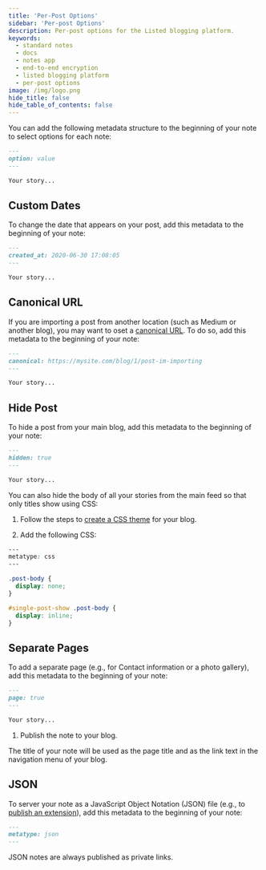 ```yaml
---
title: 'Per-Post Options'
sidebar: 'Per-post Options'
description: Per-post options for the Listed blogging platform.
keywords:
  - standard notes
  - docs
  - notes app
  - end-to-end encryption
  - listed blogging platform
  - per-post options
image: /img/logo.png
hide_title: false
hide_table_of_contents: false
---
```


<!-- Copied from:
- https://standardnotes.org/help/67/how-do-i-specify-a-custom-date-for-a-post-or-set-the-canonical-url
- https://standardnotes.org/help/68/how-do-i-hide-a-story-from-my-main-feed
- https://standardnotes.org/help/76/how-do-i-add-separate-pages-to-my-blog -->

You can add the following metadata structure to the beginning of your note to select options for each note:

```md
---
option: value
---

Your story...
```

## Custom Dates

To change the date that appears on your post, add this metadata to the beginning of your note:

```md
---
created_at: 2020-06-30 17:08:05
---

Your story...
```

## Canonical URL

If you are importing a post from another location (such as Medium or another blog), you may want to oset a [canonical URL](https://en.wikipedia.org/wiki/Canonical_link_element). To do so, add this metadata to the beginning of your note:

```md
---
canonical: https://mysite.com/blog/1/post-im-importing
---

Your story...
```

## Hide Post

To hide a post from your main blog, add this metadata to the beginning of your note:

```md
---
hidden: true
---

Your story...
```

You can also hide the body of all your stories from the main feed so that only titles show using CSS:

1. Follow the steps to [create a CSS theme](/listed/styles) for your blog.

2. Add the following CSS:

```css
---
metatype: css
---

.post-body {
  display: none;
}

#single-post-show .post-body {
  display: inline;
}
```

## Separate Pages

To add a separate page (e.g., for Contact information or a photo gallery), add this metadata to the beginning of your note:

```md
---
page: true
---

Your story...
```

1. Publish the note to your blog.

The title of your note will be used as the page title and as the link text in the navigation menu of your blog.

## JSON

To server your note as a JavaScript Object Notation (JSON) file (e.g., to [publish an extension](/extensions/publishing)), add this metadata to the beginning of your note:

```md
---
metatype: json
---
```

JSON notes are always published as private links.
